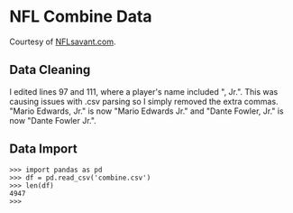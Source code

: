 # NFL Combine Data
Courtesy of [NFLsavant.com](http://nflsavant.com/index.php).

## Data Cleaning
I edited lines 97 and 111, where a player's name included ", Jr.". This was causing issues with .csv parsing so I simply removed the extra commas.
"Mario Edwards, Jr." is now "Mario Edwards Jr." and "Dante Fowler, Jr." is now "Dante Fowler Jr.".

## Data Import
    >>> import pandas as pd
    >>> df = pd.read_csv('combine.csv')
    >>> len(df)
    4947
    >>>
